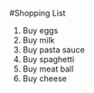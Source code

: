 #Shopping List
1. Buy eggs
2. Buy milk
3. Buy pasta sauce
4. Buy spaghetti
5. Buy meat ball
6. Buy cheese
